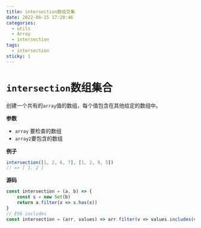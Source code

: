 ```yaml
---
title: intersection数组交集
date: 2022-06-15 17:20:46
categories: 
  - utils
  - Array
  - intersection
tags: 
  - intersection
sticky: 1
---
```

# `intersection`数组集合

创建一个共有的`array`值的数组，每个值包含在其他给定的数组中。

**参数**

- `array` 要检查的数组
- `array2`要包含的数组

**例子**

```js
intersection([1, 2, 6, 7], [1, 2, 9, 5])
// => [ 1, 2 ]
```

**源码**

```js
const intersection = (a, b) => {
    const s = new Set(b)
    return a.filter(x => s.has(x))
}
// ES6 includes
const intersection = (arr, values) => arr.filter(v => values.includes(v))
```
